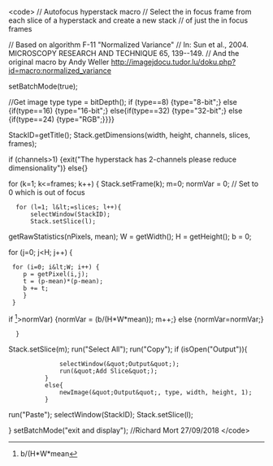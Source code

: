 \<code\> // Autofocus hyperstack macro // Select the in focus frame from
each slice of a hyperstack and create a new stack // of just the in
focus frames

// Based on algorithm F-11 \"Normalized Variance\" // In: Sun et al.,
2004. MICROSCOPY RESEARCH AND TECHNIQUE 65, 139--149. // And the
original macro by Andy Weller
<http://imagejdocu.tudor.lu/doku.php?id=macro:normalized_variance>

setBatchMode(true);

//Get image type type = bitDepth(); if (type==8) {type=\"8-bit\";} else
{if(type==16) {type=\"16-bit\";} else{if(type==32) {type=\"32-bit\";}
else {if(type==24) {type=\"RGB\";}}}}

StackID=getTitle(); Stack.getDimensions(width, height, channels, slices,
frames);

if (channels\>1) {exit(\"The hyperstack has 2-channels please reduce
dimensionality\")} else{}

for (k=1; k\<=frames; k++) { Stack.setFrame(k); m=0; normVar = 0; // Set
to 0 which is out of focus

      for (l=1; l&lt;=slices; l++){ 
          selectWindow(StackID);
          Stack.setSlice(l);

getRawStatistics(nPixels, mean); W = getWidth(); H = getHeight(); b = 0;

for (j=0; j\<H; j++) {

     for (i=0; i&lt;W; i++) {
        p = getPixel(i,j);
        t = (p-mean)*(p-mean);
        b += t;
        }
     }

if [^1]\>normVar) {normVar = (b/(H\*W\*mean)); m++;} else
{normVar=normVar;}

      }

Stack.setSlice(m); run(\"Select All\"); run(\"Copy\"); if
(isOpen(\"Output\")){

                  selectWindow(&quot;Output&quot;);
                  run(&quot;Add Slice&quot;);
              }
              else{
                  newImage(&quot;Output&quot;, type, width, height, 1);
              }

run(\"Paste\"); selectWindow(StackID); Stack.setSlice(l);

} setBatchMode(\"exit and display\"); //Richard Mort 27/09/2018
\</code\>

[^1]: b/(H\*W\*mean

